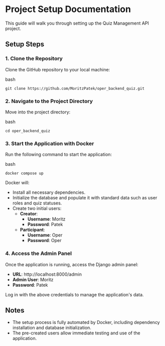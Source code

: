# Project Setup Documentation

This guide will walk you through setting up the Quiz Management API project.

## Setup Steps

### 1. Clone the Repository

Clone the GitHub repository to your local machine:

bash
```
git clone https://github.com/MoritzPatek/oper_backend_quiz.git
```

### 2. Navigate to the Project Directory

Move into the project directory:

bash
```
cd oper_backend_quiz
```
### 3. Start the Application with Docker

Run the following command to start the application:

bash
```
docker compose up
```
Docker will:

- Install all necessary dependencies.
- Initialize the database and populate it with standard data such as user roles and quiz statuses.
- Create two initial users:
  - **Creator**: 
    - **Username**: Moritz
    - **Password**: Patek
  - **Participant**:
    - **Username**: Oper
    - **Password**: Oper

### 4. Access the Admin Panel

Once the application is running, access the Django admin panel:

- **URL**: http://localhost:8000/admin
- **Admin User**: Moritz
- **Password**: Patek

Log in with the above credentials to manage the application's data.

## Notes

- The setup process is fully automated by Docker, including dependency installation and database initialization.
- The pre-created users allow immediate testing and use of the application.
